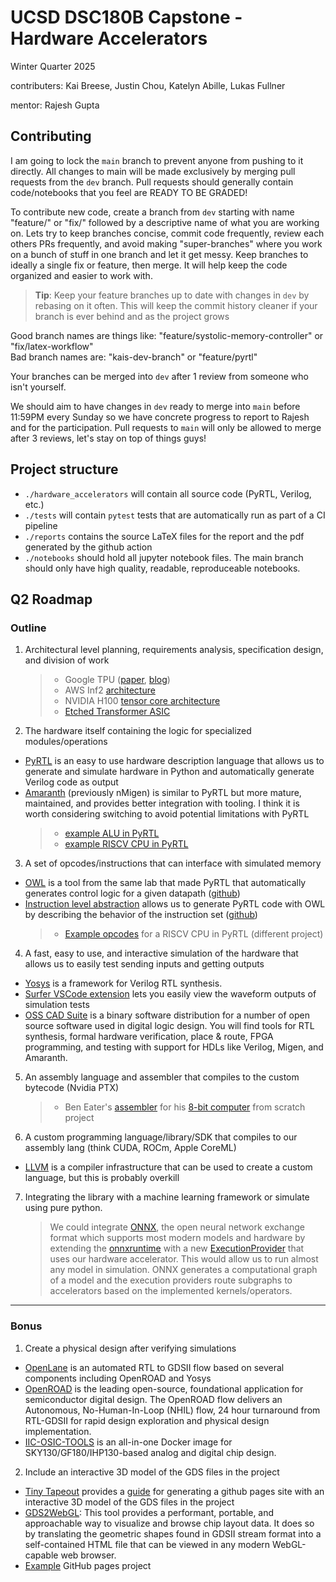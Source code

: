 # UCSD DSC180B Capstone - Hardware Accelerators
Winter Quarter 2025

contributers: Kai Breese, Justin Chou, Katelyn Abille, Lukas Fullner

mentor: Rajesh Gupta

## Contributing

I am going to lock the `main` branch to prevent anyone from pushing to it directly. All changes to main will be made exclusively by merging pull requests from the `dev` branch. Pull requests should generally contain code/notebooks that you feel are READY TO BE GRADED! 

To contribute new code, create a branch from `dev` starting with name "feature/" or "fix/" followed by a descriptive name of what you are working on. Lets try to keep branches concise, commit code frequently, review each others PRs frequently, and avoid making "super-branches" where you work on a bunch of stuff in one branch and let it get messy. Keep branches to ideally a single fix or feature, then merge. It will help keep the code organized and easier to work with. 

>**Tip**: Keep your feature branches up to date with changes in `dev` by rebasing on it often. This will keep the commit history cleaner if your branch is ever behind and as the project grows

Good branch names are things like: "feature/systolic-memory-controller" or "fix/latex-workflow"  
Bad branch names are: "kais-dev-branch" or "feature/pyrtl"

Your branches can be merged into `dev` after 1 review from someone who isn't yourself.  

We should aim to have changes in `dev` ready to merge into `main` before 11:59PM every Sunday so we have concrete progress to report to Rajesh and for the participation. Pull requests to `main` will only be allowed to merge after 3 reviews, let's stay on top of things guys!

## Project structure

- `./hardware_accelerators` will contain all source code (PyRTL, Verilog, etc.)
- `./tests` will contain `pytest` tests that are automatically run as part of a CI pipeline
- `./reports` contains the source LaTeX files for the report and the pdf generated by the github action
- `./notebooks` should hold all jupyter notebook files. The main branch should only have high quality, readable, reproduceable notebooks.

## Q2 Roadmap

### Outline

1. Architectural level planning, requirements analysis, specification design, and division of work

   > - Google TPU ([paper](https://arxiv.org/abs/1704.04760), [blog](https://cloud.google.com/blog/products/ai-machine-learning/an-in-depth-look-at-googles-first-tensor-processing-unit-tpu))
   > - AWS Inf2 [architecture](https://awsdocs-neuron.readthedocs-hosted.com/en/latest/general/arch/neuron-hardware/inferentia2.html)
   > - NVIDIA H100 [tensor core architecture](https://resources.nvidia.com/en-us-tensor-core)
   > - [Etched Transformer ASIC](https://www.etched.com/announcing-etched)

2. The hardware itself containing the logic for specialized modules/operations

- [PyRTL](https://sites.cs.ucsb.edu/~sherwood/pubs/FPL-17-pyrtl.pdf) is an easy to use hardware description language that allows us to generate and simulate hardware in Python and automatically generate Verilog code as output
- [Amaranth](https://amaranth-lang.org/docs/amaranth/) (previously nMigen) is similar to PyRTL but more mature, maintained, and provides better integration with tooling. I think it is worth considering switching to avoid potential limitations with PyRTL
  > - [example ALU in PyRTL](https://github.com/pllab/pipelined-alu/blob/master/README.md)
  > - [example RISCV CPU in PyRTL](https://github.com/pllab/BD-PyRTL-RV)

3. A set of opcodes/instructions that can interface with simulated memory

- [OWL](https://zsisco.net/papers/control-logic-synthesis.pdf) is a tool from the same lab that made PyRTL that automatically generates control logic for a given datapath ([github](https://github.com/UCSBarchlab/owl))
- [Instruction level abstraction](https://arxiv.org/pdf/1801.01114) allows us to generate PyRTL code with OWL by describing the behavior of the instruction set ([github]())
  > - [Example opcodes](https://github.com/pllab/embedded-class-riscv/blob/master/src/control.py) for a RISCV CPU in PyRTL (different project)

4. A fast, easy to use, and interactive simulation of the hardware that allows us to easily test sending inputs and getting outputs

- [Yosys](https://yosyshq.readthedocs.io/projects/yosys/en/latest/) is a framework for Verilog RTL synthesis.
- [Surfer VSCode extension](https://marketplace.visualstudio.com/items?itemName=surfer-project.surfer) lets you easily view the waveform outputs of simulation tests
- [OSS CAD Suite](https://github.com/YosysHQ/oss-cad-suite-build) is a binary software distribution for a number of open source software used in digital logic design. You will find tools for RTL synthesis, formal hardware verification, place & route, FPGA programming, and testing with support for HDLs like Verilog, Migen, and Amaranth.

5. An assembly language and assembler that compiles to the custom bytecode (Nvidia PTX)

   > - Ben Eater's [assembler](https://github.com/TheTask/8Bit-Assembler) for his [8-bit computer](https://eater.net/8bit) from scratch project

6. A custom programming language/library/SDK that compiles to our assembly lang (think CUDA, ROCm, Apple CoreML)

- [LLVM](https://llvm.org/docs/GettingStarted.html) is a compiler infrastructure that can be used to create a custom language, but this is probably overkill

7. Integrating the library with a machine learning framework or simulate using pure python.
   > We could integrate [ONNX](https://onnx.ai/onnx/intro/concepts.html), the open neural network exchange format which supports most modern models and hardware by extending the [onnxruntime](https://onnxruntime.ai/docs/reference/high-level-design.html) with a new [ExecutionProvider](https://onnxruntime.ai/docs/execution-providers/add-execution-provider.html) that uses our hardware accelerator. This would allow us to run almost any model in simulation. ONNX generates a computational graph of a model and the execution providers route subgraphs to accelerators based on the implemented kernels/operators.

---

### Bonus

1. Create a physical design after verifying simulations

- [OpenLane](https://openlane.readthedocs.io/en/latest/) is an automated RTL to GDSII flow based on several components including OpenROAD and Yosys
- [OpenROAD](https://github.com/The-OpenROAD-Project/OpenROAD) is the leading open-source, foundational application for semiconductor digital design. The OpenROAD flow delivers an Autonomous, No-Human-In-Loop (NHIL) flow, 24 hour turnaround from RTL-GDSII for rapid design exploration and physical design implementation.
- [IIC-OSIC-TOOLS](https://github.com/iic-jku/IIC-OSIC-TOOLS) is an all-in-one Docker image for SKY130/GF180/IHP130-based analog and digital chip design.

2. Include an interactive 3D model of the GDS files in the project

- [Tiny Tapeout](https://tinytapeout.com/) provides a [guide](https://tinytapeout.com/guides/workshop/create-your-gds/) for generating a github pages site with an interactive 3D model of the GDS files in the project
- [GDS2WebGL](https://github.com/s-holst/GDS2WebGL): This tool provides a performant, portable, and approachable way to visualize and browse chip layout data. It does so by translating the geometric shapes found in GDSII stream format into a self-contained HTML file that can be viewed in any modern WebGL-capable web browser.
- [Example](https://mattvenn.github.io/wokwi-verilog-gds-test/viewer/tinytapeout.html) GitHub pages project

